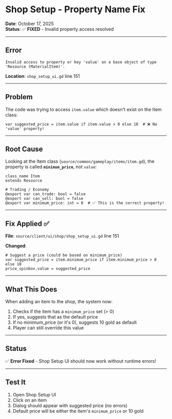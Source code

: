 # Shop Setup - Property Name Fix

**Date**: October 17, 2025  
**Status**: ✅ **FIXED** - Invalid property access resolved

---

## Error

```
Invalid access to property or key 'value' on a base object of type 'Resource (MaterialItem)'.
```

**Location**: `shop_setup_ui.gd` line 151

---

## Problem

The code was trying to access `item.value` which doesn't exist on the Item class:

```gdscript
var suggested_price = item.value if item.value > 0 else 10  # ❌ No 'value' property!
```

---

## Root Cause

Looking at the Item class (`source/common/gameplay/items/item.gd`), the property is called **`minimum_price`**, not `value`:

```gdscript
class_name Item
extends Resource

# Trading / Economy
@export var can_trade: bool = false
@export var can_sell: bool = false
@export var minimum_price: int = 0  # ✅ This is the correct property!
```

---

## Fix Applied ✅

**File**: `source/client/ui/shop/shop_setup_ui.gd` line 151

**Changed**:
```gdscript
# Suggest a price (could be based on minimum_price)
var suggested_price = item.minimum_price if item.minimum_price > 0 else 10
price_spinbox.value = suggested_price
```

---

## What This Does

When adding an item to the shop, the system now:
1. Checks if the item has a `minimum_price` set (> 0)
2. If yes, suggests that as the default price
3. If no minimum_price (or it's 0), suggests 10 gold as default
4. Player can still override this value

---

## Status

✅ **Error Fixed** - Shop Setup UI should now work without runtime errors!

---

## Test It

1. Open Shop Setup UI
2. Click on an item
3. Dialog should appear with suggested price (no errors)
4. Default price will be either the item's `minimum_price` or 10 gold
